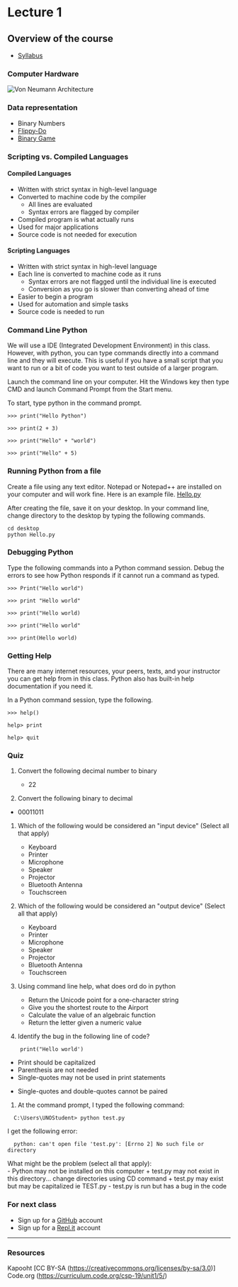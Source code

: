 # Lecture 1
## Overview of the course
  - [Syllabus](CYBR%202980%20Syllabus%20-%20Python%20Programming.docx)

### Computer Hardware
![Von Neumann Architecture](https://upload.wikimedia.org/wikipedia/commons/e/e5/Von_Neumann_Architecture.svg)

### Data representation
  - Binary Numbers
  - [Flippy-Do](https://drive.google.com/file/d/0B6iNirqJ5EuVVTlla0RpR2RIa2s/view?usp=sharing)
  - [Binary Game](https://studio.code.org/projects/applab/iukLbcDnzqgoxuu810unLw)

### Scripting vs. Compiled Languages
#### Compiled Languages
- Written with strict syntax in high-level language
- Converted to machine code by the compiler
  - All lines are evaluated
  - Syntax errors are flagged by compiler
- Compiled program is what actually runs
- Used for major applications
- Source code is not needed for execution

#### Scripting Languages
- Written with strict syntax in high-level language
- Each line is converted to machine code as it runs
  - Syntax errors are not flagged until the individual line is executed
  - Conversion as you go is slower than converting ahead of time
- Easier to begin a program
- Used for automation and simple tasks
- Source code is needed to run

### Command Line Python
We will use a IDE (Integrated Development Environment) in this class. However, with python, you can type commands directly into a command line and they will execute. This is useful if you have a small script that you want to run or a bit of code you want to test outside of a larger program.

Launch the command line on your computer. Hit the Windows key then type CMD and launch Command Prompt from the Start menu.

To start, type python in the command prompt.

```
>>> print("Hello Python")

>>> print(2 + 3)

>>> print("Hello" + "world")

>>> print("Hello" + 5)
```
### Running Python from a file
Create a file using any text editor. Notepad or Notepad++ are installed on your computer and will work fine. Here is an example file.
[Hello.py](Hello.py)

After creating the file, save it on your desktop. In your command line, change directory to the desktop by typing the following commands.

```
cd desktop
python Hello.py
```

### Debugging Python
Type the following commands into a Python command session. Debug the errors to see how Python responds if it cannot run a command as typed.

```
>>> Print("Hello world")

>>> print "Hello world"

>>> print("Hello world)

>>> print("Hello world"

>>> print(Hello world)
```

### Getting Help
There are many internet resources, your peers, texts, and your instructor you can get help from in this class. Python also has built-in help documentation if you need it.

In a Python command session, type the following.

```
>>> help()

help> print

help> quit
```
### Quiz
1. Convert the following decimal number to binary
	- 22

1. Convert the following binary to decimal
  - 00011011

1. Which of the following would be considered an "input device" (Select all that apply)
	+ Keyboard
	- Printer
	+ Microphone
	- Speaker
	- Projector
	+ Bluetooth Antenna
	+ Touchscreen

1. Which of the following would be considered an "output device" (Select all that apply)
	- Keyboard
	+ Printer
	- Microphone
	+ Speaker
	+ Projector
	+ Bluetooth Antenna
	+ Touchscreen

1. Using command line help, what does ord do in python
	+ Return the Unicode point for a one-character string
	- Give you the shortest route to the Airport
	- Calculate the value of an algebraic function
	- Return the letter given a numeric value

1. Identify the bug in the following line of code?
```
	print("Hello world')
```
  - Print should be capitalized
  - Parenthesis are not needed
  - Single-quotes may not be used in print statements
  + Single-quotes and double-quotes cannot be paired

1. At the command prompt, I typed the following command:
```
  C:\Users\UNOStudent> python test.py
```
  I get the following error:
```
  python: can't open file 'test.py': [Errno 2] No such file or directory
```
  What might be the problem (select all that apply):  
	- Python may not be installed on this computer
	+ test.py may not exist in this directory... change directories using CD command
	+ test.py may exist but may be capitalized ie TEST.py
	- test.py is run but has a bug in the code

### For next class
- Sign up for a [GitHub](https://github.com) account
- Sign up for a [Repl.it](https://repl.it/) account
---
### Resources
Kapooht [CC BY-SA (https://creativecommons.org/licenses/by-sa/3.0)]  
Code.org (https://curriculum.code.org/csp-19/unit1/5/)  
